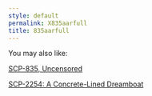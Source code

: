 ```yaml
---
style: default
permalink: X835aarfull
title: 835aarfull
---
```

You may also like:

[SCP-835, Uncensored](http://scp-wiki.net/835revised)

[SCP-2254: A Concrete-Lined Dreamboat](http://scp-wiki.net/scp-2254)
